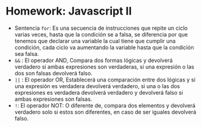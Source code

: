 # Homework: Javascript II

* Sentencia `for`: Es una secuencia de instrucciones que repite un ciclo varias veces, hasta que la condición se a falsa, se diferencia por que tenemos que declarar una variable la cual tiene que cumplir una condición, cada ciclo va aumentando la variable hasta que la condición sea falsa.  
* `&&` : El operador AND, Compara dos formas lógicas y devolverá verdadero si ambas expresiones son verdaderas, si una expresión o las dos son falsas devolverá falso.
* `||` : El operador OR, Establecerá una comparación entre dos lógicas y si una expresión es verdadera devolverá verdadero, si una o las dos expresiones es verdadera devolverá verdadero y devolverá falso si ambas expresiones son falsas. 
* `!`: El operador NOT: O diferente de, compara dos elementos y devolverá verdadero solo si estos son diferentes, en caso de ser iguales devolverá falso.    
 